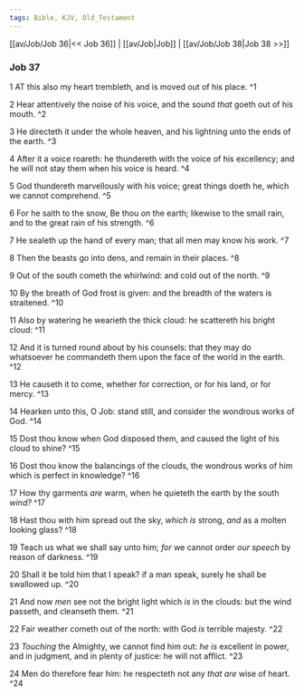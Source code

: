 ```yaml
---
tags: Bible, KJV, Old_Testament
---
```


[[av/Job/Job 36|<< Job 36]] | [[av/Job|Job]] | [[av/Job/Job 38|Job 38 >>]]

### Job 37

1 AT this also my heart trembleth, and is moved out of his place. ^1

2 Hear attentively the noise of his voice, and the sound _that_ goeth out of his mouth. ^2

3 He directeth it under the whole heaven, and his lightning unto the ends of the earth. ^3

4 After it a voice roareth: he thundereth with the voice of his excellency; and he will not stay them when his voice is heard. ^4

5 God thundereth marvellously with his voice; great things doeth he, which we cannot comprehend. ^5

6 For he saith to the snow, Be thou _on_ the earth; likewise to the small rain, and to the great rain of his strength. ^6

7 He sealeth up the hand of every man; that all men may know his work. ^7

8 Then the beasts go into dens, and remain in their places. ^8

9 Out of the south cometh the whirlwind: and cold out of the north. ^9

10 By the breath of God frost is given: and the breadth of the waters is straitened. ^10

11 Also by watering he wearieth the thick cloud: he scattereth his bright cloud: ^11

12 And it is turned round about by his counsels: that they may do whatsoever he commandeth them upon the face of the world in the earth. ^12

13 He causeth it to come, whether for correction, or for his land, or for mercy. ^13

14 Hearken unto this, O Job: stand still, and consider the wondrous works of God. ^14

15 Dost thou know when God disposed them, and caused the light of his cloud to shine? ^15

16 Dost thou know the balancings of the clouds, the wondrous works of him which is perfect in knowledge? ^16

17 How thy garments _are_ warm, when he quieteth the earth by the south _wind?_ ^17

18 Hast thou with him spread out the sky, _which_ _is_ strong, _and_ as a molten looking glass? ^18

19 Teach us what we shall say unto him; _for_ we cannot order _our_ _speech_ by reason of darkness. ^19

20 Shall it be told him that I speak? if a man speak, surely he shall be swallowed up. ^20

21 And now _men_ see not the bright light which _is_ in the clouds: but the wind passeth, and cleanseth them. ^21

22 Fair weather cometh out of the north: with God _is_ terrible majesty. ^22

23 _Touching_ the Almighty, we cannot find him out: _he_ _is_ excellent in power, and in judgment, and in plenty of justice: he will not afflict. ^23

24 Men do therefore fear him: he respecteth not any _that_ _are_ wise of heart. ^24

